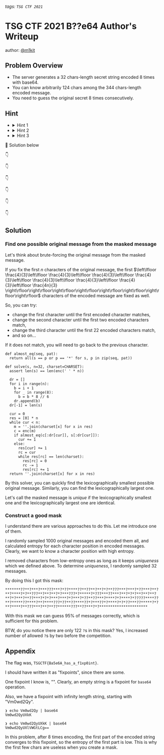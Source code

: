 ###### tags: `TSG CTF 2021`

# TSG CTF 2021 B??e64 Author's Writeup

author: [@m1kit](https://twitter.com/m1kit)

## Problem Overview

- The server generates a 32 chars-length secret string encoded 8 times with base64.
- You can know arbitrarily 124 chars among the 344 chars-length encoded message.
- You need to guess the original secret 8 times consecutively.

## Hint

- <details>
    <summary>Hint 1</summary>
    In a single Base64 encoding, 6 bits of data become 8 bits. Thus there is some redundancy. Can you find redundant parts of some encoded secrets?
  </details>
- <details>
    <summary>Hint 2</summary>
    Assume you have enough information to restore the original message, can you write a brute-force algorithm to restore the original message from a masked base64 string?  
  </details>
- <details>
    <summary>Hint 3</summary>
    To get a good mask, you need to think of heuristic algorithms and/or entropy.
  </details>

🙈 Solution below

👇

👇

👇

👇

👇

👇

## Solution

### Find one possible original message from the masked message

Let's think about brute-forcing the original message from the masked message.

If you fix the first $n$ characters of the original message, the first $\left\lfloor \frac{4}{3}\left\lfloor \frac{4}{3}\left\lfloor \frac{4}{3}\left\lfloor \frac{4}{3}\left\lfloor \frac{4}{3}\left\lfloor \frac{4}{3}\left\lfloor \frac{4}{3}\left\lfloor \frac{4n}{3} \right\rfloor\right\rfloor\right\rfloor\right\rfloor\right\rfloor\right\rfloor\right\rfloor\right\rfloor$ characters of the encoded message are fixed as well.

So, you can try:

- change the first character until the first encoded character matches,
- change the second character until the first two encoded characters match,
- change the third character until the first 22 encoded characters match,
- and so on...

If it does not match, you will need to go back to the previous character.

```python=
def almost_eq(seq, pat):
  return all(s == p or p == '*' for s, p in zip(seq, pat))

def solve(s, n=32, charset=CHARSET):
  assert len(s) == len(enc(' ' * n))

  dr = []
  for i in range(n):
    b = i + 1
    for _ in range(8):
      b = b * 8 // 6
    dr.append(b)
  dr[-1] = len(s)

  cur = 0
  res = [0] * n
  while cur < n:
    m = ''.join(charset[x] for x in res)
    c = enc(m)
    if almost_eq(c[:dr[cur]], s[:dr[cur]]):
      cur += 1
    else:
      res[cur] += 1
      rc = cur
      while res[rc] == len(charset):
        res[rc] = 0
        rc -= 1
        res[rc] += 1
  return ''.join(charset[x] for x in res)
```

By this solver, you can quickly find the lexicographically smallest possible original message. Similarly, you can find the lexicographically largest one.

Let's call the masked message is _unique_ if the lexicographically smallest one and the lexicographically largest one are identical.

### Construct a good mask

I understand there are various approaches to do this. Let me introduce one of them.

I randomly sampled 1000 original messages and encoded them all, and calculated entropy for each character position in encoded messages. Clearly, we want to know a character position with high entropy.

I removed characters from low-entropy ones as long as it keeps _uniqueness_ which we defined above. To determine _uniqueness_, I randomly sampled 32 messages.

By doing this I got this mask:

```
*******??**?***?***???***?*??****??**??**?**?*?**???***?***?*??***?**?**?****?*?**???**?**?**?*?***???*?*****?*???***??***?**?*?*?**?**?**?**?*?***?**??***?*?*?***?***?*?***?*??**??***?****?*?****?*?????****??**?*****??****?**?****???*??**??****??*?***??*?****?*?*??***??*****?*?**?****?**???***?**?**??******???**??***?*?**********************
```

With this mask we can guess 95% of messages correctly, which is sufficient for this problem.

BTW, do you notice there are only 122 `?`s in this mask?
Yes, I increased number of allowed `?`s by two before the competition.

## Appendix

The flag was, `TSGCTF{Ba5e6A_has_a_f1xp0int}`.

I should have written it as "fixpoints", since there are some.

One fixpoint I know is, "".
Clearly, an empty string is a fixpoint for `base64` operation.

Also, we have a fixpoint with infinity length string, starting with "Vm0wd2Qy".

```
❯ echo Vm0wd2Qy | base64
Vm0wd2QyUXkK

❯ echo Vm0wd2QyUXkK | base64
Vm0wd2QyUXlVWGtLCg==
```

In this problem, after 8 times encoding, the first part of the encoded string converges to this fixpoint, so the entropy of the first part is low.
This is why the first few chars are useless when you create a mask.
